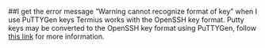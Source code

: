 ##I get the error message “Warning cannot recognize format of key” when I use PuTTYGen keys 
Termius works with the OpenSSH key format. Putty keys may be converted to the OpenSSH key format using PuTTYGen, follow [this link](https://help.cloudforge.com/entries/23248702-Converting-PuTTY-private-keys-to-OpenSSH-format) for more information.